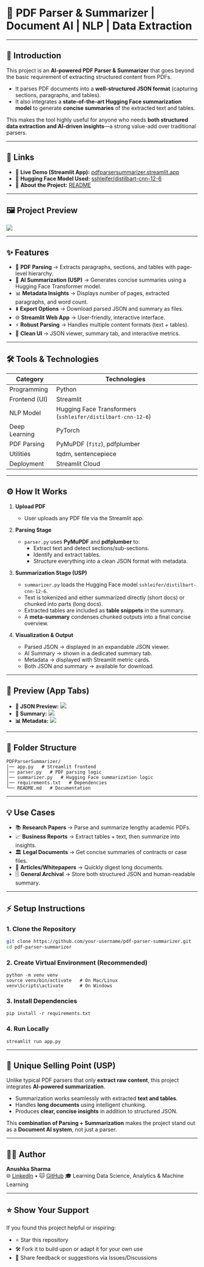 # 📄 PDF Parser & Summarizer | Document AI | NLP | Data Extraction  

---

## 🔰 Introduction  
This project is an **AI-powered PDF Parser & Summarizer** that goes beyond the basic requirement of extracting structured content from PDFs.  

- It parses PDF documents into a **well-structured JSON format** (capturing sections, paragraphs, and tables).  
- It also integrates a **state-of-the-art Hugging Face summarization model** to generate **concise summaries** of the extracted text and tables.  

This makes the tool highly useful for anyone who needs **both structured data extraction and AI-driven insights**—a strong value-add over traditional parsers.  

---

## 🔗 Links  
- 🚀 **Live Demo (Streamlit App):** [pdfparsersummarizer.streamlit.app](https://pdfparsersummarizer.streamlit.app/)  
- 🤗 **Hugging Face Model Used:** [sshleifer/distilbart-cnn-12-6](https://huggingface.co/sshleifer/distilbart-cnn-12-6)
- 📄 **About the Project:** [README](About_project.pdf)  

---

## 🖼️ Project Preview  
<img src="app_preview.png">

---

## ✨ Features  
- 📂 **PDF Parsing** → Extracts paragraphs, sections, and tables with page-level hierarchy.  
- 📝 **AI Summarization (USP)** → Generates concise summaries using a Hugging Face Transformer model.  
- 📊 **Metadata Insights** → Displays number of pages, extracted paragraphs, and word count.  
- ⬇️ **Export Options** → Download parsed JSON and summary as files.  
- 🌐 **Streamlit Web App** → User-friendly, interactive interface.  
- ⚡ **Robust Parsing** → Handles multiple content formats (text + tables).  
- 🎨 **Clean UI** → JSON viewer, summary tab, and interactive metrics.  

---

## 🛠️ Tools & Technologies  

| **Category**      | **Technologies** |
|-------------------|------------------|
| Programming       | Python |
| Frontend (UI)     | Streamlit |
| NLP Model         | Hugging Face Transformers (`sshleifer/distilbart-cnn-12-6`) |
| Deep Learning     | PyTorch |
| PDF Parsing       | PyMuPDF (`fitz`), pdfplumber |
| Utilities         | tqdm, sentencepiece |
| Deployment        | Streamlit Cloud |

---

## ⚙️ How It Works  

1. **Upload PDF**  
   - User uploads any PDF file via the Streamlit app.  

2. **Parsing Stage**  
   - `parser.py` uses **PyMuPDF** and **pdfplumber** to:  
     - Extract text and detect sections/sub-sections.  
     - Identify and extract tables.  
     - Structure everything into a clean JSON format with metadata.  

3. **Summarization Stage (USP)**  
   - `summarizer.py` loads the Hugging Face model `sshleifer/distilbart-cnn-12-6`.  
   - Text is tokenized and either summarized directly (short docs) or chunked into parts (long docs).  
   - Extracted tables are included as **table snippets** in the summary.  
   - A **meta-summary** condenses chunked outputs into a final concise overview.  

4. **Visualization & Output**  
   - Parsed JSON → displayed in an expandable JSON viewer.  
   - AI Summary → shown in a dedicated summary tab.  
   - Metadata → displayed with Streamlit metric cards.  
   - Both JSON and summary → available for download.  

---

## 👀 Preview (App Tabs)  
- **📑 JSON Preview:** <img src="json_preview.png">
- **📝 Summary:** <img src="summary_preview.png"> 
- **📊 Metadata:** <img src="metadata_preview.png">

---

## 📂 Folder Structure  
```
PDFParserSummarizer/
│── app.py   # Streamlit frontend
│── parser.py   # PDF parsing logic
│── summarizer.py   # Hugging Face summarization logic
│── requirements.txt   # Dependencies
└── README.md   # Documentation
```

---

## 💡 Use Cases  
- 📚 **Research Papers** → Parse and summarize lengthy academic PDFs.  
- 📈 **Business Reports** → Extract tables + text, then summarize into insights.  
- 🏛️ **Legal Documents** → Get concise summaries of contracts or case files.  
- 📰 **Articles/Whitepapers** → Quickly digest long documents.  
- 🗄️ **General Archival** → Store both structured JSON and human-readable summary.  

---

## ⚡ Setup Instructions  

### 1. Clone the Repository  
```bash
git clone https://github.com/your-username/pdf-parser-summarizer.git
cd pdf-parser-summarizer
```

### 2. Create Virtual Environment (Recommended)
```
python -m venv venv
source venv/bin/activate   # On Mac/Linux
venv\Scripts\activate      # On Windows
```

### 3. Install Dependencies
```
pip install -r requirements.txt
```

### 4. Run Locally
```
streamlit run app.py
```

---

## 🌟 Unique Selling Point (USP)  

Unlike typical PDF parsers that only **extract raw content**, this project integrates **AI-powered summarization**.  

- Summarization works seamlessly with extracted **text and tables**.  
- Handles **long documents** using intelligent chunking.  
- Produces **clear, concise insights** in addition to structured JSON.  

This **combination of Parsing + Summarization** makes the project stand out as a **Document AI system**, not just a parser.  

---

## 🙋‍♀️ Author

**Anushka Sharma**  
🌐 [LinkedIn](https://www.linkedin.com/in/anushkasharma008/) • 🐱 [GitHub](https://github.com/Anushka-Sharma-008) 
🎓 Learning Data Science, Analytics & Machine Learning

---

## ⭐ Show Your Support

If you found this project helpful or inspiring:

- ⭐ Star this repository  
- 🛠️ Fork it to build upon or adapt it for your own use  
- 💬 Share feedback or suggestions via Issues/Discussions
